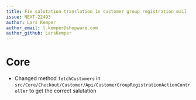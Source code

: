 ```yaml
---
title: Fix salutation translation in customer group registration mail
issue: NEXT-22493
author: Lars Kemper
author_email: l.kemper@shopware.com
author_github: LarsKemper
---
```

# Core
* Changed method `fetchCustomers` in `src/Core/Checkout/Customer/Api/CustomerGroupRegistrationActionController` to get the correct salutation
